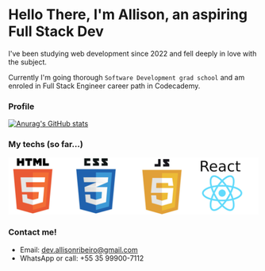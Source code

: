 # Hello There, I'm Allison, an aspiring Full Stack Dev
I've been studying web development since 2022 and fell deeply in love with the subject.

Currently I'm going thorough `Software Development grad school` and am enroled in Full Stack Engineer career path in Codecademy.

### Profile

[![Anurag's GitHub stats](https://github-readme-stats.vercel.app/api?username=ribeiroAllison)](https://github.com/anuraghazra/github-readme-stats)

### My techs (so far...)

<img src="./TECH.jpg" width="800px" height="auto"/>

### Contact me!
- Email: dev.allisonribeiro@gmail.com
- WhatsApp or call: +55 35 99900-7112



<!---
ribeiroAllison/ribeiroAllison is a ✨ special ✨ repository because its `README.md` (this file) appears on your GitHub profile.
You can click the Preview link to take a look at your changes.
--->
